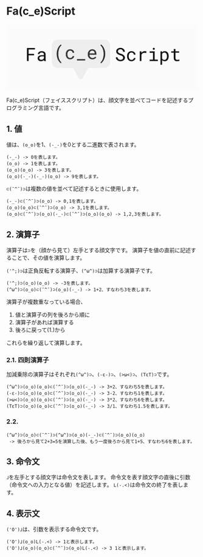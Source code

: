 # Fa(c_e)Script
![faces_logo](./images/faces_full_logo_background.png "faces_logo")

Fa(c_e)Script（フェイススクリプト）は、顔文字を並べてコードを記述するプログラミング言語です。

## 1. 値
値は、`(o_o)`を1、`(-_-)`を0とする二進数で表されます。
```
(-_-) -> 0を表します。
(o_o) -> 1を表します。
(o_o)(o_o) -> 3を表します。
(o_o)(-_-)(-_-)(o_o) -> 9を表します。
```

`⊂(¯^¯)⊃`は複数の値を並べて記述するときに使用します。
```
(-_-)⊂(¯^¯)⊃(o_o) -> 0,1を表します。
(o_o)(o_o)⊂(¯^¯)⊃(o_o) -> 3,1を表します。
(o_o)⊂(¯^¯)⊃(o_o)(-_-)⊂(¯^¯)⊃(o_o)(o_o) -> 1,2,3を表します。
```

## 2. 演算子
演算子は`⊃`を（顔から見て）左手とする顔文字です。
演算子を値の直前に記述することで、その値を演算します。

`('^;)⊃`は正負反転する演算子、`(^ω^)⊃`は加算する演算子です。
```
('^;)⊃(o_o)(o_o) -> -3を表します。
(^ω^)⊃(o_o)⊂(¯^¯)⊃(o_o)(-_-) -> 1+2、すなわち3を表します。
```

演算子が複数重なっている場合、
1. 値と演算子の列を後ろから順に
2. 演算子があれば演算する
3. 後ろに戻って(1.)から

これらを繰り返して演算します。

### 2.1. 四則演算子
加減乗除の演算子はそれぞれ`(^ω^)⊃`、`(-ε-)⊃`、`(>ω<)⊃`、`(TεT)⊃`です。
```
(^ω^)⊃(o_o)(o_o)⊂(¯^¯)⊃(o_o)(-_-) -> 3+2、すなわち5を表します。
(-ε-)⊃(o_o)(o_o)⊂(¯^¯)⊃(o_o)(-_-) -> 3-2、すなわち1を表します。
(>ω<)⊃(o_o)(o_o)⊂(¯^¯)⊃(o_o)(-_-) -> 3*2、すなわち6を表します。
(TεT)⊃(o_o)(o_o)⊂(¯^¯)⊃(o_o)(-_-) -> 3/1、すなわち1.5を表します。
```

### 2.2. 

```
(^ω^)⊃(o_o)⊂(¯^¯)⊃(^ω^)⊃(o_o)(-_-)⊂(¯^¯)⊃(o_o)(o_o)
 -> 後ろから見て2+3=5を演算した後、もう一度後ろから見て1+5、すなわち6を表します。
```

## 3. 命令文
`⅃`を左手とする顔文字は命令文を表します。
命令文を表す顔文字の直後に引数（命令文への入力となる値）を記述します。
`L(-.<)`は命令文の終了を表します。

## 4. 表示文
`('O')⅃`は、引数を表示する命令文です。
```
('O')⅃(o_o)L(-.<) -> 1と表示します。
('O')⅃(o_o)(o_o)⊂(¯^¯)⊃(o_o)L(-.<) -> 3 1と表示します。
```